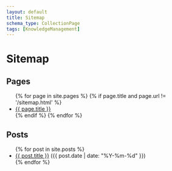```yaml
---
layout: default
title: Sitemap
schema_type: CollectionPage
tags: [KnowledgeManagement]
---
```


# Sitemap

## Pages

<ul>
{% for page in site.pages %}
  {% if page.title and page.url != '/sitemap.html' %}
  <li><a href="{{ page.url | relative_url }}">{{ page.title }}</a></li>
  {% endif %}
{% endfor %}
</ul>

## Posts

<ul>
{% for post in site.posts %}
  <li><a href="{{ post.url | relative_url }}">{{ post.title }}</a> ({{ post.date | date: "%Y-%m-%d" }})</li>
{% endfor %}
</ul>
